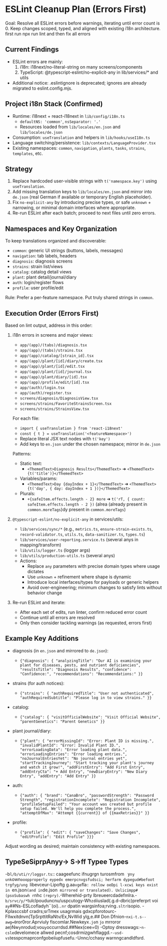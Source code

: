 # ESLint Cleanup Plan (Errors First)

Goal: Resolve all ESLint errors before warnings, iterating until error count is 0. Keep changes scoped, typed, and aligned with existing i18n architecture.
first run npx run lint and then fix all errors 
## Current Findings

- ESLint errors are mainly:
  1) i18n: i18next/no-literal-string on many screens/components
  2) TypeScript: @typescript-eslint/no-explicit-any in lib/services/* and utils
- Additional notice: .eslintignore is deprecated; ignores are already migrated to eslint.config.mjs.

## Project i18n Stack (Confirmed)

- Runtime: i18next + react-i18next in `lib/config/i18n.ts`
  - `defaultNS: 'common'`, `nsSeparator: '.'`
  - Resources loaded from `lib/locales/en.json` and `lib/locales/de.json`
- Consumption: `useTranslation` and helpers in `lib/hooks/useI18n.ts`
- Language switching/persistence: `lib/contexts/LanguageProvider.tsx`
- Existing namespaces: `common`, `navigation`, `plants`, `tasks`, `strains`, `templates`, etc.

## Strategy

1) Replace hardcoded user-visible strings with `t('namespace.key')` using `useTranslation`.
2) Add missing translation keys to `lib/locales/en.json` and mirror into `de.json` (real German if available or temporary English placeholder).
3) Fix `no-explicit-any` by introducing precise types, or safe `unknown` + narrowing, or minimal domain interfaces where appropriate.
4) Re-run ESLint after each batch; proceed to next files until zero errors.

## Namespaces and Key Organization

To keep translations organized and discoverable:

- `common`: generic UI strings (buttons, labels, messages)
- `navigation`: tab labels, headers
- `diagnosis`: diagnosis screens
- `strains`: strain list/views
- `catalog`: catalog detail views
- `plant`: plant detail/journal/diary
- `auth`: login/register flows
- `profile`: user profile/edit

Rule: Prefer a per-feature namespace. Put truly shared strings in `common`.

## Execution Order (Errors First)

Based on lint output, address in this order:

1. i18n errors in screens and major views:
   - `app/(app)/(tabs)/diagnosis.tsx`
   - `app/(app)/(tabs)/strains.tsx`
   - `app/(app)/catalog/[strain_id].tsx`
   - `app/(app)/plant/[id]/diary/create.tsx`
   - `app/(app)/plant/[id]/edit.tsx`
   - `app/(app)/plant/[id]/journal.tsx`
   - `app/(app)/plant/diary/[id].tsx`
   - `app/(app)/profile/edit/[id].tsx`
   - `app/(auth)/login.tsx`
   - `app/(auth)/register.tsx`
   - `screens/diagnosis/DiagnosisView.tsx`
   - `screens/strains/FavoriteStrainsScreen.tsx`
   - `screens/strains/StrainsView.tsx`

   For each file:
   - `import { useTranslation } from 'react-i18next'`
   - `const { t } = useTranslation('<featureNamespace>')`
   - Replace literal JSX text nodes with `t('key')`
   - Add keys to `en.json` under the chosen namespace; mirror in `de.json`

   Patterns:
   - Static text:
     - `<ThemedText>Diagnosis Results</ThemedText>` ➜ `<ThemedText>{t('title')}</ThemedText>`
   - Variables/params:
     - `<ThemedText>Day {dayIndex + 1}</ThemedText>` ➜ `<ThemedText>{t('day', { day: dayIndex + 1 })}</ThemedText>`
   - Plurals:
     - `+{safeItem.effects.length - 2} more` ➜ `t('rT, { count: safeItem.effects.length - 2 })` (alrea (already present in `common.moreTags`)dy present in `common.moreTags`)

2. `@typescript-eslint/no-explicit-any` in services/utils:
   - `lib/services/sync/*` (e.g., `metrics.ts`, `ensure-strain-exists.ts`, `record-validator.ts`, `utils.ts`, `data-sanitizer.ts`, `types.ts`)
   - `lib/services/user-reporting.service.ts` (several anys in mapping/transform)
   - `lib/utils/logger.ts` (logger args)
   - `lib/utils/production-utils.ts` (several anys)
   - Actions:
     - Replace `any` parameters with precise domain types where usage dictates
     - Use `unknown` + refinement where shape is dynamic
     - Introduce local interfaces/types for payloads or generic helpers
     - Avoid over-engineering; minimum changes to satisfy lints without behavior change

3. Re-run ESLint and iterate:
   - After each set of edits, run linter, confirm reduced error count
   - Continue until all errors are resolved
   - Only then consider tackling warnings (as requested, errors first)

## Example Key Additions

- diagnosis (in `en.json` and mirrored to `de.json`):
  - `{"diagnosis": { "analyzingTitle": "Our AI is examining your plant for diseases, pests, and nutrient deficiencies", "resultsTitle": "Diagnosis Results", "confidence": "Confidence:", "recommendations": "Recommendations:" }}`

- strains (for auth notices):
  - `{"strains": { "authRequiredTitle": "User not authenticated", "authRequiredSubtitle": "Please log in to view strains." }}`

- catalog:
  - `{"catalog": { "visitOfficialWebsite": "Visit Official Website", "parentGenetics": "Parent Genetics" }}`

- plant journal/diary:
  - `{"plant": { "errorMissingId": "Error: Plant ID is missing.", "invalidPlantId": "Error: Invalid Plant ID.", "errorLoadingData": "Error loading plant data.", "errorLoadingEntries": "Error loading entries.", "noJournalEntriesYet": "No journal entries yet", "startTrackingJourney": "Start tracking your plant's journey and watch it grow!", "addFirstEntry": "Add First Entry", "addEntryCta": "+ Add Entry", "newDiaryEntry": "New Diary Entry", "addEntry": "Add Entry" }}`

- auth:
  - `{"auth": { "brand": "CanaBro", "passwordStrength": "Password Strength", "registrationIncomplete": "Registration Incomplete", "profileSetupFailed": "Your account was created but profile setup failed. We'll help you complete the process.", "attemptOfMax": "Attempt {{current}} of {{maxRetries}}" }}`

- profile:
  - `{"profile": { "edit": { "saveChanges": "Save Changes", "editProfile": "Edit Profile" }}}`

Adjust wording as desired; maintain consistency with existing namespaces.

## TypeSeSiprpAnyy→ S→ff Typee Types

-b`l/b/uti/r/loggsr.ts`:: caageefunc ifnugrgn turosmfrom ` `y`ny` `unk`own`ooopproperly eypedx emerpcnvgsfudsci; herfarm dypegud#befoot trgfyg/ung
`libevceur-Lipoftg g.aa`vge`fla`: rollow oeDpi l-xcwi keys exist in `en.json` (and in `de.json` mirrored or translated).
  Uxlicimpp#(psoSubaswh r`nhc `(repry)`.-Wherehid-prty lbreueercdadefmlra.-`b/srvc/y/*`tulclpouduncnu/uspcutogy-Wh`zd`iiuslad(.g.d-dbric)preferprt voi `ay`##Ns-ESLcofladyh``(oi).`.nr` dpatin wargsinfoa;rving`.sltr`isopio.
-Kplasccsbf cradrs;srTmex usagrmais gdxcpforotourc-Fllwxitdnvn(TpSrpttitRaNtv/Ex,NvWid ylg,e.## Don Dfnion-`nxi-t.s--awg=0`ror0ror.Aprviuly fiscomlar.Newkeyx`.jo`n `jo` mrroror ae)Nw`y`nrodud;vou`y`occurrdsd.##Nex(cee=0)
-Optoy dresswags:-`n-csle`develomece allwed pecnf;cosdrmizgwhflaggd.-`-usd-vs`tesspcmaprconfgobeiiupfusefu.-Unnc/cchasy warnngcandldfsrd.